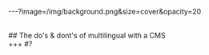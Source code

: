 ---?image=/img/background.png&size=cover&opacity=20
<!--
---?color=#000000
-->
<br>
## The do's & dont's of multilingual with a CMS
<br>
+++
#?
